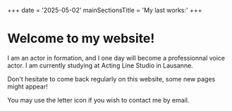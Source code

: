 +++
date = '2025-05-02'
mainSectionsTitle = 'My last works:'
+++

# Welcome to my website!

I am an actor in formation, and I one day will become a professionnal voice actor. I am currently studying at Acting Line Studio in Lausanne.

Don't hesitate to come back regularly on this website, some new pages might appear!

You may use the letter icon if you wish to contact me by email.

